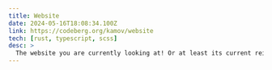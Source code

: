 ```yaml
---
title: Website
date: 2024-05-16T18:08:34.100Z
link: https://codeberg.org/kamov/website
tech: [rust, typescript, scss]
desc: >
  The website you are currently looking at! Or at least its current reincarnation.
---
```

